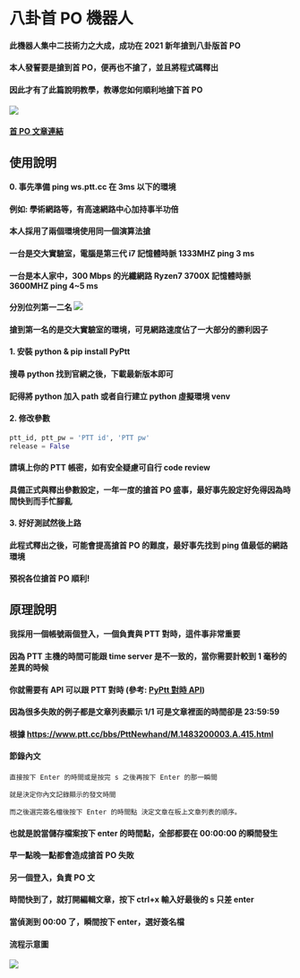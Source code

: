 # 八卦首 PO 機器人

#### 此機器人集中二技術力之大成，成功在 2021 新年搶到八卦版首 PO
#### 本人發誓要是搶到首 PO，便再也不搶了，並且將程式碼釋出
#### 因此才有了此篇說明教學，教導您如何順利地搶下首 PO

![](https://i.imgur.com/OSdj8JH.png)

#### [首 PO 文章連結](https://www.ptt.cc/bbs/Gossiping/M.1609430402.A.DFF.html)

## 使用說明

#### 0. 事先準備 ping ws.ptt.cc 在 3ms 以下的環境
#### 例如: 學術網路等，有高速網路中心加持事半功倍
####
#### 本人採用了兩個環境使用同一個演算法搶
#### 一台是交大實驗室，電腦是第三代 i7 記憶體時脈 1333MHZ ping 3 ms
#### 一台是本人家中，300 Mbps 的光纖網路 Ryzen7 3700X 記憶體時脈 3600MHZ ping 4~5 ms
#### 分別位列第一二名 ![](https://i.imgur.com/a338kMm.png)
#### 搶到第一名的是交大實驗室的環境，可見網路速度佔了一大部分的勝利因子
####
#### 1. 安裝 python & pip install PyPtt
#### 搜尋 python 找到官網之後，下載最新版本即可
#### 記得將 python 加入 path 或者自行建立 python 虛擬環境 venv
####
#### 2. 修改參數
```python
ptt_id, ptt_pw = 'PTT id', 'PTT pw'
release = False
```
#### 請填上你的 PTT 帳密，如有安全疑慮可自行 code review
#### 具備正式與釋出參數設定，一年一度的搶首 PO 盛事，最好事先設定好免得因為時間快到而手忙腳亂
#### 
#### 3. 好好測試然後上路
#### 此程式釋出之後，可能會提高搶首 PO 的難度，最好事先找到 ping 值最低的網路環境
#### 預祝各位搶首 PO 順利!
####
## 原理說明
#### 我採用一個帳號兩個登入，一個負責與 PTT 對時，這件事非常重要
#### 因為 PTT 主機的時間可能跟 time server 是不一致的，當你需要計較到 1 毫秒的差異的時候
#### 你就需要有 API 可以跟 PTT 對時 (參考: [PyPtt 對時 API](https://github.com/PttCodingMan/PyPtt/tree/master/doc#%E5%8F%96%E5%BE%97%E6%99%82%E9%96%93))
#### 因為很多失敗的例子都是文章列表顯示 1/1 可是文章裡面的時間卻是 23:59:59
#### 根據 https://www.ptt.cc/bbs/PttNewhand/M.1483200003.A.415.html
#### 節錄內文
```
直接按下 Enter 的時間或是按完 s 之後再按下 Enter 的那一瞬間

就是決定你內文記錄顯示的發文時間

而之後選完簽名檔後按下 Enter 的時間點 決定文章在板上文章列表的順序。
```

#### 也就是說當儲存檔案按下 enter 的時間點，全部都要在 00:00:00 的瞬間發生
#### 早一點晚一點都會造成搶首 PO 失敗
####
#### 另一個登入，負責 PO 文
#### 時間快到了，就打開編輯文章，按下 ctrl+x 輸入好最後的 s 只差 enter
#### 
#### 當偵測到 00:00 了，瞬間按下 enter，選好簽名檔

#### 流程示意圖
![](https://i.imgur.com/fhn5gFh.png)
